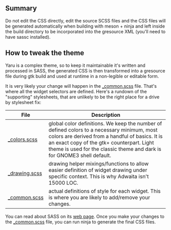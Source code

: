 ## Summary

Do not edit the CSS directly, edit the source SCSS files and the CSS files
will be generated automatically when building with meson + ninja and left
inside the build directory to be incorporated into the gresource XML (you'll
need to have sassc installed).

## How to tweak the theme

Yaru is a complex theme, so to keep it maintainable it's written and
processed in SASS, the generated CSS is then transformed into a gresource
file during gtk build and used at runtime in a non-legible or editable form.

It is very likely your change will happen in the [_common.scss][common] file.
That's where all the widget selectors are defined. Here's a rundown of
the "supporting" stylesheets, that are unlikely to be the right place
for a drive by stylesheet fix:

| File                     | Description       |
| ------------------------ | ----------------- |
| [_colors.scss][colors]   | global color definitions. We keep the number of defined colors to a necessary minimum,  most colors are derived from a handful of basics. It is an exact copy of the gtk+ counterpart. Light theme is used for the classic theme and dark is for GNOME3 shell default. |
| [_drawing.scss][drawing] | drawing helper mixings/functions to allow easier definition of widget drawing under specific context. This is why Adwaita isn't 15000 LOC. |
| [_common.scss][common]   | actual definitions of style for each widget. This is where you are likely to add/remove your changes. |

You can read about SASS on its [web page][sass-web]. Once you make your
changes to the [_common.scss][common] file, you can run ninja to generate the
final CSS files.

[common]: data/theme/gnome-shell-sass/_common.scss
[colors]: data/theme/gnome-shell-sass/_colors.scss
[drawing]: data/theme/gnome-shell-sass/_drawing.scss
[sass-web]: http://sass-lang.com/documentation/
